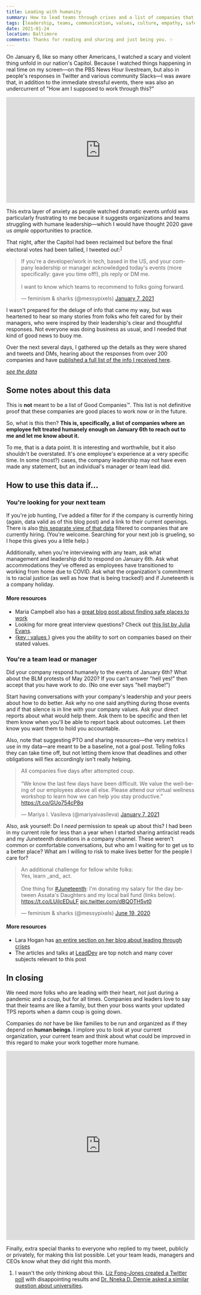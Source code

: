 ```yaml
---
title: Leading with humanity
summary: How to lead teams through crises and a list of companies that (maybe) are trying to do this right.
tags: [leadership, teams, communication, values, culture, empathy, safe space, tech culture]
date: 2021-01-24
location: Baltimore
comments: Thanks for reading and sharing and just being you. ✨
---
```


On January 6, like so many other Americans, I watched a scary and violent thing unfold in our nation's Capitol. Because I watched things happening in real time on my screen&mdash;on the PBS News Hour livestream, but also in people's responses in Twitter and various community Slacks&mdash;I was aware that, in addition to the immediate stressful events, there was also an undercurrent of "How am I supposed to work through this?"

<div class="embed-container giphy"><div style="width:100%;height:0;padding-bottom:56%;position:relative;"><iframe src="https://giphy.com/embed/5QRnThZOV6csvKXdmB" width="100%" height="100%" style="position:absolute;" frameBorder="0" class="giphy-embed" allowFullScreen></iframe></div></div>

This extra layer of anxiety as people watched dramatic events unfold was particularly frustrating to me because it suggests organizations and teams struggling with humane leadership&mdash;which I would have thought 2020 gave us _ample_ opportunities to practice.

That night, after the Capitol had been reclaimed but before the final electoral votes had been tallied, I tweeted out:<sup id="return-fn1"><a href="#fn1">1</a></sup>

<div class="embed-container twitter"><blockquote class="twitter-tweet" data-theme="light"><p lang="en" dir="ltr">If you&#39;re a developer/work in tech, based in the US, and your company leadership or manager acknowledged today&#39;s events (more specifically: gave you time off!), pls reply or DM me.<br><br>I want to know which teams to recommend to folks going forward.</p>&mdash; feminism &amp; sharks (@messypixels) <a href="https://twitter.com/messypixels/status/1346992491577401344?ref_src=twsrc%5Etfw">January 7, 2021</a></blockquote> <script async src="https://platform.twitter.com/widgets.js" charset="utf-8"></script></div>

I wasn't prepared for the deluge of info that came my way, but was heartened to hear so many stories from folks who felt cared for by their managers, who were inspired by their leadership's clear and thoughtful responses. Not everyone was doing business as usual, and I needed that kind of good news to buoy me.

Over the next several days, I gathered up the details as they were shared and tweets and DMs, hearing about the responses from over 200 companies and have [published a full list of the info I received here](/bits/company-list-2021/).

<div class="button-container">
  <a href="/bits/company-list-2021/" class="button">
    <em>see the data</em>
  </a>
</div>

## Some notes about this data
This is **not** meant to be a list of Good Companies™️. This list is not definitive proof that these companies are good places to work now or in the future.

So, what is this then? **This is, specifically, a list of companies where an employee felt treated humanely enough on January 6th to reach out to me and let me know about it.**

To me, that is a data point. It is interesting and worthwhile, but it also shouldn't be overstated. It's one employee's experience at a very specific time. In some (most?) cases, the company leadership may not have even made any statement, but an individual's manager or team lead did.

## How to use this data if...
### You're looking for your next team
If you're job hunting, I've added a filter for if the company is currently hiring (again, data valid as of this blog post) and a link to their current openings. There is also [this separate view of that data](/bits/company-list-hiring-2021/) filtered to companies that are currently hiring. (You're welcome. Searching for your next job is grueling, so I hope this gives you a little help.)

Additionally, when you're interviewing with any team, ask what management and leadership did to respond on January 6th. Ask what accommodations they've offered as employees have transitioned to working from home due to COVID. Ask what the organization's commitment is to racial justice (as well as how that is being tracked!) and if Juneteenth is a company holiday.

#### More resources
- Maria Campbell also has a [great blog post about finding safe places to work](https://lowercaseopinions.com/safe-place)
- Looking for more great interview questions? Check out [this list by Julia Evans](https://jvns.ca/blog/2013/12/30/questions-im-asking-in-interviews/).
- [{key : values }](https://www.keyvalues.com/) gives you the ability to sort on companies based on their stated values.

### You're a team lead or manager
Did your company respond humanely to the events of January 6th? What about the BLM protests of May 2020? If you can't answer "hell yes!" then accept that you have work to do. (No one ever says "hell maybe!")

Start having conversations with your company's leadership and your peers about how to do better. Ask _why_ no one said anything during those events and if that silence is in line with your company values. Ask your direct reports about what would help them. Ask them to be specific and then let them know when you'll be able to report back about outcomes. Let them know you want them to hold you accountable.

Also, note that suggesting PTO and sharing resources&mdash;the very metrics I use in my data&mdash;are meant to be a baseline, not a goal post. Telling folks they can take time off, but not letting them know that deadlines and other obligations will flex accordingly isn't really helping.

<div class="embed-container twitter"><blockquote class="twitter-tweet"><p lang="en" dir="ltr">All companies five days after attempted coup.<br><br>“We know the last few days have been difficult. We value the well-being of our employees above all else. Please attend our virtual wellness workshop to learn how we can help you stay productive.” <a href="https://t.co/GUo754cP8q">https://t.co/GUo754cP8q</a></p>&mdash; Mariya I. Vasileva (@mariyaivasileva) <a href="https://twitter.com/mariyaivasileva/status/1347015340190883841?ref_src=twsrc%5Etfw">January 7, 2021</a></blockquote></div>

Also, ask yourself: Do I _need_ permission to speak up about this? I had been in my current role for less than a year when I started sharing antiracist reads and my Juneteenth donations in a company channel. These weren't common or comfortable conversations, but who am I waiting for to get us to a better place? What am I willing to risk to make lives better for the people I care for?

<div class="embed-container twitter"><blockquote class="twitter-tweet"><p lang="en" dir="ltr">An additional challenge for fellow white folks:<br>Yes, learn _and_ act.<br><br>One thing for <a href="https://twitter.com/hashtag/Juneteenth?src=hash&amp;ref_src=twsrc%5Etfw">#Juneteenth</a>: I&#39;m donating my salary for the day between Assata&#39;s Daughters and my local bail fund (links below). <a href="https://t.co/LUiIcEDuLF">https://t.co/LUiIcEDuLF</a> <a href="https://t.co/dBQOTH5vt0">pic.twitter.com/dBQOTH5vt0</a></p>&mdash; feminism &amp; sharks (@messypixels) <a href="https://twitter.com/messypixels/status/1273983720547115015?ref_src=twsrc%5Etfw">June 19, 2020</a></blockquote></div>

#### More resources
- Lara Hogan has [an entire section on her blog about leading through crises](https://larahogan.me/tag/leading-through-crises/)
- The articles and talks at [LeadDev](https://leaddev.com/) are top notch and many cover subjects relevant to this post

## In closing
We need more folks who are leading with their heart, not just during a pandemic and a coup, but for all times. Companies and leaders love to say that their teams are like a family, but then your boss wants your updated TPS reports when a damn coup is going down.

Companies do _not_ have be like families to be run and organized as if they depend on **human beings**. I implore you to look at your current organization, your current team and think about what could be improved in this regard to make your work together more humane.

<div class="embed-container giphy"><div style="width:100%;height:0;padding-bottom:100%;position:relative;"><iframe src="https://giphy.com/embed/SwgDkKT9au9MhVEMB6" width="100%" height="100%" style="position:absolute" frameBorder="0" class="giphy-embed" allowFullScreen></iframe></div></div>

Finally, extra special thanks to everyone who replied to my tweet, publicly or privately, for making this list possible. Let your team leads, managers and CEOs know what they did right this month.

<ol class="footnotes">
  <li id="fn1">I wasn't the only thinking about this. <a href="https://twitter.com/lizthegrey/status/1347011576927121408" target="_blank">Liz Fong-Jones created a Twitter poll</a> with disappointing results and <a href="https://twitter.com/BlkGrlBrilliant/status/1347283258300620802" target="_blank">Dr. Nneka D. Dennie asked a similar question about universities</a>.</li>
</ol>
